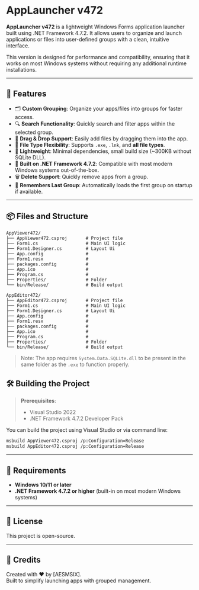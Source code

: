 # AppLauncher v472

**AppLauncher v472** is a lightweight Windows Forms application launcher built using .NET Framework 4.7.2. It allows users to organize and launch applications or files into user-defined groups with a clean, intuitive interface.

This version is designed for performance and compatibility, ensuring that it works on most Windows systems without requiring any additional runtime installations.

---

## 🌟 Features

- 🗂️ **Custom Grouping**: Organize your apps/files into groups for faster access.
- 🔍 **Search Functionality**: Quickly search and filter apps within the selected group.
- 📂 **Drag & Drop Support**: Easily add files by dragging them into the app.
- 🧠 **File Type Flexibility**: Supports `.exe`, `.lnk`, and **all file types**.
- 🧼 **Lightweight**: Minimal dependencies, small build size (~300KB without SQLite DLL).
- 🧱 **Built on .NET Framework 4.7.2**: Compatible with most modern Windows systems out-of-the-box.
- 🗑️ **Delete Support**: Quickly remove apps from a group.
- 📌 **Remembers Last Group**: Automatically loads the first group on startup if available.

---

## 📦 Files and Structure

```
AppViewer472/
├── AppViewer472.csproj       # Project file
├── Form1.cs                  # Main UI logic
├── Form1.Designer.cs         # Layout Ui
├── App.config                #
├── Form1.resx                #
├── packages.config           #
├── App.ico                   #
├── Program.cs                #
├── Properties/               # Folder
└── bin/Release/              # Build output

AppEditor472/
├── AppEditor472.csproj       # Project file
├── Form1.cs                  # Main UI logic
├── Form1.Designer.cs         # Layout Ui
├── App.config                #
├── Form1.resx                #
├── packages.config           #
├── App.ico                   #
├── Program.cs                #
├── Properties/               # Folder
└── bin/Release/              # Build output
```

> Note: The app requires `System.Data.SQLite.dll` to be present in the same folder as the `.exe` to function properly.


## 🛠️ Building the Project

> **Prerequisites**:  
> - Visual Studio 2022  
> - .NET Framework 4.7.2 Developer Pack

You can build the project using Visual Studio or via command line:

```bash
msbuild AppViewer472.csproj /p:Configuration=Release
msbuild AppEditor472.csproj /p:Configuration=Release
```

---

## 🏁 Requirements

- **Windows 10/11 or later**  
- **.NET Framework 4.7.2 or higher** (built-in on most modern Windows systems)

---

## 📄 License

This project is open-source.

---

## 🙌 Credits

Created with ❤️ by [AESMSIX].  
Built to simplify launching apps with grouped management.
